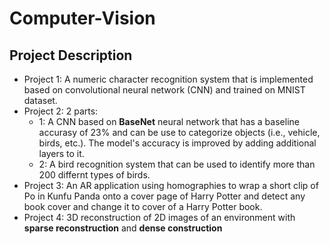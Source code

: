 # Computer-Vision
## Project Description
- Project 1: A numeric character recognition system that is implemented based on convolutional neural network (CNN) and trained on MNIST dataset. 
- Project 2: 2 parts:
	- 1: A CNN based on **BaseNet** neural network that has a baseline accurasy of 23% and can be use to categorize objects (i.e., vehicle, birds, etc.). The model's accuracy is improved by adding additional layers to it.     
	- 2: A bird recognition system that can be used to identify more than 200 differnt types of birds. 
- Project 3: An AR application using homographies to wrap a short clip of Po in Kunfu Panda onto a cover page of Harry Potter and detect any book cover and change it to cover of a Harry Potter book.  
- Project 4: 3D reconstruction of 2D images of an environment with **sparse reconstruction** and **dense construction**

